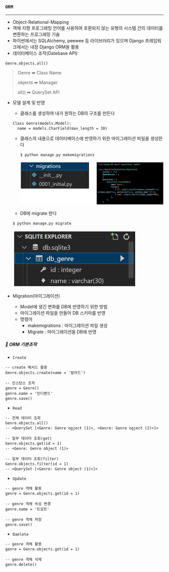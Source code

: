 ### `ORM`

***

- Object-Relational-Mapping
- 객체 지향 프로그래밍 언어를 사용하여 호환되지 않는 유형의 시스템 간의 데이터를 변환하는 프로그래밍 기술
- 파이썬에서는 SQLAlchemy, peewee 등 라이브러리가 있으며 Django 프레임워크에서는 내장 Django ORM을 활용
- 데이터베이스 조작(Datebase API)

```sqlite
Genre.objects.all()
```

> Genre ➡︎ Class Name
>
> objects ➡︎ Manager
>
> all() ➡︎ QuerySet API





- 모델 설계 및 반영

  - 클래스를 생성하여 내가 원하는 DB의 구조를 만든다

  ```sqlite
  Class Genre(models.Model):
  	name = models.CharField(max_length = 30)
  ```

  - 클래스의 내용으로 데이터베이스에 반영하기 위한 마이그레이션 파일을 생성한다

    ```python
    $ python manage.py makemigrations
    ```

    <img src="ORM.assets/manage.png" alt="manage" style="zoom:50%;" />

  - DB에 migrate 한다

  ```python
  $ python manage.py migrate
  ```

  <img src="ORM.assets/migrate.png" alt="migrate" style="zoom:50%;" />



- Migration(마이그레이션)
  - Model에 생긴 변화를 DB에 반영하기 위한 방법
  - 마이그레이션 파일을 만들어 DB 스키마를 반영
  - 명령어
    - makemigrations : 마이그레이션 파일 생성
    - Migrate : 마이그레이션을 DB에 반영







##### 📌 ORM 기본조작

- `Create`

```sqlite
-- create 메서드 활용
Genre.objects.create(name = '발라드')

-- 인스턴스 조작
genre = Genre()
genre.name = '인디밴드'
genre.save()
```

- `Read`

```sqlite
-- 전체 데이터 조회
Genre.objects.all()
-- <QuerySet [<Genre: Genre ogject (1)>, <Genre: Genre ogject (2)>]>

-- 일부 데이터 조회(get)
Genre.objects.get(id = 1)
-- <Genre: Genre object (1)>

-- 일부 데이터 조회(filter)
Genre.objects.filter(id = 1)
-- <QuerySet [<Genre: Genre object (1)>]>
```

- `Update`

```sqlite
-- genre 객체 활용
genre = Genre.objects.get(id = 1)

-- genre 객체 속성 변경
genre.name = '트로트'

-- genre 객체 저장
genre.save()
```

- `Daelete`

```sqlite
-- genre 객체 활용
genre = Genre.objects.get(id = 1)

-- genre 객체 삭제
genre.delete()
```


